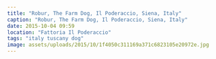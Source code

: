 ```yaml
---
title: "Robur, The Farm Dog, Il Poderaccio, Siena, Italy"
caption: "Robur, The Farm Dog, Il Poderaccio, Siena, Italy"
date: 2015-10-04 09:59
location: "Fattoria Il Poderaccio"
tags: "italy tuscany dog"
image: assets/uploads/2015/10/1f4050c311169a371c6823105e20972e.jpg
---
```

